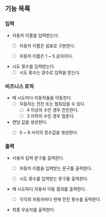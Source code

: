 ## 기능 목록 
### 입력
* 자동차 이름을 입력받는다.
  * [ ] 자동차 이름은 쉼표로 구분한다.
  * [ ] 자동차 이름은 1 ~ 5 글자이다.


* 시도 횟수를 입력받는다.
  * [ ] 시도 횟수는 양수로 입력을 받는다.

### 비즈니스 로직
* 매 시도마다 자동차들을 이동한다.
  * [ ] 자동차는 전진 또는 멈춰있을 수 있다.
    * [ ] 4 이상의 수인 경우 전진한다.
    * [ ] 3 이하의 수인 경우 멈춘다.

* 랜덤 값을 생성한다.
  * [ ] 0 ~ 9 사이의 정수값을 생성한다.


### 출력
* 사용자 입력 문구를 출력한다.
  * [ ] 자동차 이름을 입력받는 문구를 출력한다.
  * [ ] 시도 횟수를 입력받는 문구를 출력한다.


* 매 시도마다 자동차 이동 결과를 출력한다.
  * [ ] 각각의 자동차마다 현재 전진 횟수를 출력한다.


* 최종 우승자를 출력한다.